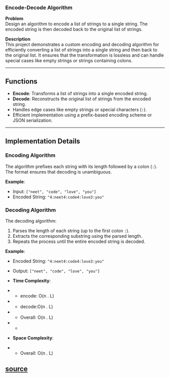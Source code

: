 ### Encode-Decode Algorithm

**Problem**  
Design an algorithm to encode a list of strings to a single string. The encoded string is then decoded back to the original list of strings.

**Description**  
This project demonstrates a custom encoding and decoding algorithm for efficiently converting a list of strings into a single string and then back to the original list. It ensures that the transformation is lossless and can handle special cases like empty strings or strings containing colons.

---

## Functions
- **Encode**: Transforms a list of strings into a single encoded string.
- **Decode**: Reconstructs the original list of strings from the encoded string.
- Handles edge cases like empty strings or special characters (`:`).
- Efficient implementation using a prefix-based encoding scheme or JSON serialization.

---

## Implementation Details

### Encoding Algorithm

The algorithm prefixes each string with its length followed by a colon (`:`). The format ensures that decoding is unambiguous.

**Example**:
- Input: `["neet", "code", "love", "you"]`
- Encoded String: `"4:neet4:code4:love3:you"`

### Decoding Algorithm

The decoding algorithm:
1. Parses the length of each string (up to the first colon `:`).
2. Extracts the corresponding substring using the parsed length.
3. Repeats the process until the entire encoded string is decoded.

**Example**:
- Encoded String: `"4:neet4:code4:love3:you"`
- Output: `["neet", "code", "love", "you"]`

- **Time Complexity**:  
- - encode: O(n . L)
- - decode:O(n . L)
- - Overall: O(n . L)
- -
- **Space Complexity**:
- - Overall: O(n . L)

[source](https://leetcode.com/problems/encode-and-decode-strings/)
--- 